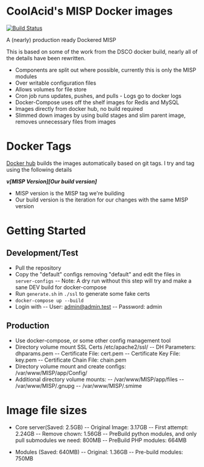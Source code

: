 # CoolAcid's MISP Docker images

[![Build Status](https://travis-ci.org/coolacid/docker-misp.svg?branch=master)](https://travis-ci.org/coolacid/docker-misp)

A (nearly) production ready Dockered MISP

This is based on some of the work from the DSCO docker build, nearly all of the details have been rewritten.

- Components are split out where possible, currently this is only the MISP modules
- Over writable configuration files
- Allows volumes for file store
- Cron job runs updates, pushes, and pulls - Logs go to docker logs
- Docker-Compose uses off the shelf images for Redis and MySQL
- Images directly from docker hub, no build required
- Slimmed down images by using build stages and slim parent image, removes unnecessary files from images

# Docker Tags

[Docker hub](https://hub.docker.com/r/coolacid/docker-misp) builds the images automatically based on git tags. I try and tag using the following details

***v[MISP Version][Our build version]***

- MISP version is the MISP tag we're building
- Our build version is the iteration for our changes with the same MISP version

# Getting Started

## Development/Test

- Pull the repository
- Copy the "default" configs removing "default" and edit the files in `server-configs`
-- Note: A dry run without this step will try and make a sane DEV build for docker-compose
- Run `generate.sh` in `./ssl` to generate some fake certs
- `docker-compose up --build`
- Login with
-- User: admin@admin.test
-- Password: admin

## Production
- Use docker-compose, or some other config management tool
- Directory volume mount SSL Certs /etc/apache2/ssl/
-- DH Parameters: dhparams.pem
-- Certificate File: cert.pem
-- Certificate Key File: key.pem
-- Certificate Chain File: chain.pem
- Directory volume mount and create configs: /var/www/MISP/app/Config/
- Additional directory volume mounts:
-- /var/www/MISP/app/files
-- /var/www/MISP/.gnupg
-- /var/www/MISP/.smime

# Image file sizes

- Core server(Saved: 2.5GB)
-- Original Image: 3.17GB
-- First attempt: 2.24GB
-- Remove chown: 1.56GB
-- PreBuild python modules, and only pull submodules we need: 800MB
-- PreBuild PHP modules: 664MB


- Modules (Saved: 640MB)
-- Original: 1.36GB
-- Pre-build modules: 750MB
